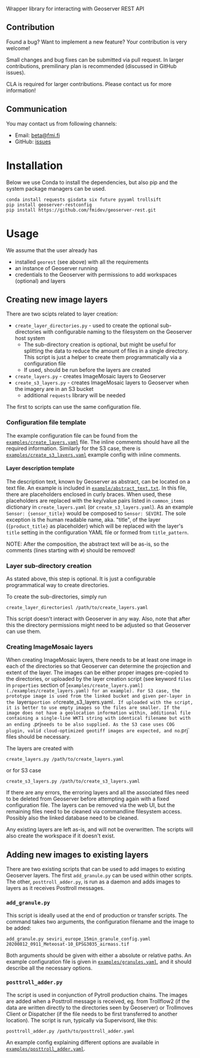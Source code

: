 Wrapper library for interacting with Geoserver REST API

## Contribution

Found a bug? Want to implement a new feature? Your contribution is
very welcome!

Small changes and bug fixes can be submitted via pull request. In
larger contributions, premilinary plan is recommended (discussed in
GitHub issues).

CLA is required for larger contributions. Please contact us for more
information!

## Communication

You may contact us from following channels:
* Email: beta@fmi.fi
* GitHub: [issues](../../issues)

# Installation

Below we use Conda to install the dependencies, but also pip and the system package managers can be used.

    conda install requests gisdata six future pyyaml trollsift
    pip install geoserver-restconfig
    pip install https://github.com/fmidev/geoserver-rest.git

# Usage

We assume that the user already has

- installed `georest` (see above) with all the requirements
- an instance of Geoserver running
- credentials to the Geoserver with permissions to add workspaces (optional) and layers

## Creating new image layers

There are two scipts related to layer creation:

- `create_layer_directories.py` - used to create the optional sub-directories with configurable naming to the filesystem on the Geoserver host system
    - The sub-directory creation is optional, but might be useful for splitting the data to reduce the amount of files in a single directory. This script is just a helper to create them programmatically via a configuration file
    - If used, should be run before the layers are created
- `create_layers.py` - creates ImageMosaic layers to Geoserver
- `create_s3_layers.py` - creates ImageMosaic layers to Geoserver when the imagery are in an S3 bucket
    - additional `requests` library will be needed

The first to scripts can use the same configuration file.

### Configuration file template

The example configuration file can be found from the [`examples/create_layers.yaml`](./examples/create_layers.yaml) file. The inline comments should have all the required information.
Similarly for the S3 case, there is [`examples/create_s3_layers.yaml`](./examples/create_s3_layers.yaml) example config with inline comments.

#### Layer description template

The description text, known by Geoserver as abstract, can be located on a text file. An example is included in [`example/abstract_text.txt`](./examples/abstract_text.txt). In this file, there are placeholders enclosed in curly braces. When used, these placeholders are replaced with the key/value pairs listed in `common_items` dictionary in `create_layers.yaml` (or `create_s3_layers.yaml`). As an example `Sensor: {sensor_title}` would be composed to `Sensor: SEVIRI`. The sole exception is the human readable name, aka. "title",  of the layer (`{product_title}` as placeholder) which will be replaced with the layer's `title` setting in the configuration YAML file or formed from `title_pattern`.

NOTE: After the composition, the abstract text will be as-is, so the comments (lines starting with `#`) should be removed!

### Layer sub-directory creation

As stated above, this step is optional. It is just a configurable programmatical way to create directories.

To create the sub-directories, simply run

    create_layer_directoriesl /path/to/create_layers.yaml

This script doesn't interact with Geoserver in any way. Also, note that after this the directory permissions might need to be adjusted so that Geoserver can use them.

### Creating ImageMosaic layers

When creating ImageMosaic layers, there needs to be at least one image in each of the directories so that Geoserver can determine the projection and extent of the layer. The images can be either proper images pre-copied to the directories, or uploaded by the layer creation script (see keyword `files` in `properties` section of [`examples/create_layers.yaml](./examples/create_layers.yaml) for an example). For S3 case, the prototype image is used from the linked bucket and given per-layer in the `layers` portion of `create_s3_layers.yaml`. If uploaded with the script, it is better to use empty images so the files are smaller. If the image does not have a geolocation information within, additional file containing a single-line WKT1 string with identical filename but with an ending `.prj` needs to be also supplied. As the S3 case uses COG plugin, valid cloud-optimized geotiff images are expected, and no `.prj` files should be necessary.

The layers are created with

    create_layers.py /path/to/create_layers.yaml

or for S3 case

    create_s3_layers.py /path/to/create_s3_layers.yaml

If there are any errors, the erroring layers and all the associated files need to be deleted from Geoserver before attempting again with a fixed configuration file. The layers can be removed via the web UI, but the remaining files need to be cleaned via commandline filesystem access. Possibly also the linked database need to be cleaned.

Any existing layers are left as-is, and will not be overwritten. The scripts will also create the workspace if it doesn't exist.

## Adding new images to existing layers

There are two existing scripts that can be used to add images to existing Geoserver layers. The first `add_granule.py` can be used within other scripts. The other, `posttroll_adder.py`, is run as a daemon and adds images to layers as it receives Posttroll messages.

### `add_granule.py`

This script is ideally used at the end of production or transfer scripts. The command takes two arguments, the configuration filename and the image to be added:

    add_granule.py seviri_europe_15min_granule_config.yaml 20200812_0911_Meteosat-10_EPSG3035_airmass.tif

Both arguments should be given with either a absolute or relative paths. An example configuration file is given in [`examples/granules.yaml`](./examples/granules.yaml), and it should describe all the necessary options.

### `posttroll_adder.py`

The script is used in conjunction of Pytroll production chains. The images are added when a Posttroll message is received, eg. from Trollflow2 (if the data are written directly to the directories seen by Geoserver) or Trollmoves Client or Dispatcher (if the file needs to be first transferred to another location). The script is run, typically via Supervisord, like this:

    posttroll_adder.py /path/to/posttroll_adder.yaml

An example config explaining different options are available in [`examples/posttroll_adder.yaml`](./examples/posttroll_adder.yaml).
